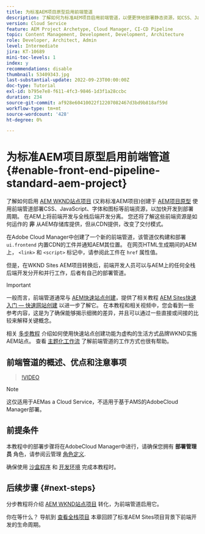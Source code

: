 ```yaml
---
title: 为标准AEM项目原型启用前端管道
description: 了解如何为标准AEM项目启用前端管道，以便更快地部署静态资源，如CSS、JavaScript、字体、图标。 此外，还在AEM上将前端开发与全栈后端开发分离。
version: Cloud Service
feature: AEM Project Archetype, Cloud Manager, CI-CD Pipeline
topic: Content Management, Development, Development, Architecture
role: Developer, Architect, Admin
level: Intermediate
jira: KT-10689
mini-toc-levels: 1
index: y
recommendations: disable
thumbnail: 53409343.jpg
last-substantial-update: 2022-09-23T00:00:00Z
doc-type: Tutorial
exl-id: b795e7e8-f611-4fc3-9846-1d3f1a28ccbc
duration: 234
source-git-commit: af928e60410022f12207082467d3bd9b818af59d
workflow-type: tm+mt
source-wordcount: '428'
ht-degree: 0%

---
```


# 为标准AEM项目原型启用前端管道{#enable-front-end-pipeline-standard-aem-project}

了解如何启用 [AEM WKND站点项目](https://github.com/adobe/aem-guides-wknd) (又称标准AEM项目)创建于 [AEM项目原型](https://github.com/adobe/aem-project-archetype) 使用前端管道部署CSS、JavaScript、字体和图标等前端资源，以加快开发到部署周期。 在AEM上将前端开发与全栈后端开发分离。 您还将了解这些前端资源是如何运作的 __非__ 从AEM存储库提供，但从CDN提供，改变了交付模式。


在Adobe Cloud Manager中创建了一个新的前端管道，该管道仅构建和部署 `ui.frontend` 内置CDN的工件并通知AEM其位置。 在网页HTML生成期间的AEM上， `<link>` 和 `<script>` 标记中，请参阅此工件在 `href` 属性值。

但是，在WKND Sites AEM项目转换后，前端开发人员可以与AEM上的任何全栈后端开发分开和并行工作，后者有自己的部署管道。

>[!IMPORTANT]
>
>一般而言，前端管道通常与 [AEM快速站点创建](https://experienceleague.adobe.com/docs/experience-manager-cloud-service/content/sites/administering/site-creation/quick-site/overview.html?lang=en)，提供了相关教程 [AEM Sites快速入门 — 快速网站创建](https://experienceleague.adobe.com/docs/experience-manager-learn/getting-started-wknd-tutorial-develop/site-template/overview.html) 以进一步了解它。 在本教程和相关视频中，您会看到一些参考内容，这是为了确保能够揭示细微的差异，并且可以通过一些直接或间接的比较来解释关键概念。


相关 [多步教程](https://experienceleague.adobe.com/docs/experience-manager-learn/getting-started-wknd-tutorial-develop/site-template/overview.html) 介绍如何使用快速站点创建功能为虚构的生活方式品牌WKND实施AEM站点。 查看 [主题化工作流](https://experienceleague.adobe.com/docs/experience-manager-learn/getting-started-wknd-tutorial-develop/site-template/theming.html) 了解前端管道的工作方式也很有帮助。

## 前端管道的概述、优点和注意事项

>[!VIDEO](https://video.tv.adobe.com/v/3409343?quality=12&learn=on)


>[!NOTE]
>
>这仅适用于AEMas a Cloud Service，不适用于基于AMS的AdobeCloud Manager部署。

## 前提条件

本教程中的部署步骤将在AdobeCloud Manager中进行，请确保您拥有 __部署管理员__ 角色，请参阅云管理 [角色定义](https://experienceleague.adobe.com/docs/experience-manager-cloud-manager/content/requirements/users-and-roles.html?lang=en#role-definitions).

确保使用 [沙盒程序](https://experienceleague.adobe.com/docs/experience-manager-cloud-service/content/implementing/using-cloud-manager/programs/introduction-sandbox-programs.html) 和 [开发环境](https://experienceleague.adobe.com/docs/experience-manager-cloud-service/content/implementing/using-cloud-manager/manage-environments.html) 完成本教程时。

## 后续步骤 {#next-steps}

分步教程将介绍 [AEM WKND站点项目](https://github.com/adobe/aem-guides-wknd) 转化，为前端管道启用它。

你在等什么？ 导航到 [查看全栈项目](review-uifrontend-module.md) 本章回顾了标准AEM Sites项目背景下前端开发的生命周期。
